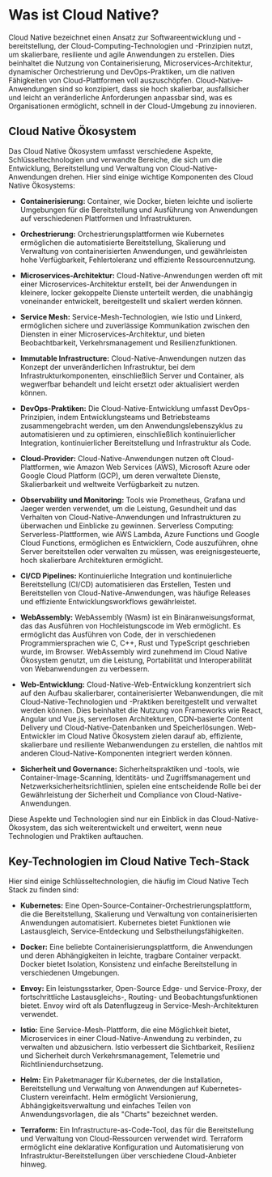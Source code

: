 # Was ist Cloud Native?

Cloud Native bezeichnet einen Ansatz zur Softwareentwicklung und -bereitstellung, der Cloud-Computing-Technologien und -Prinzipien nutzt, um skalierbare, resiliente und agile Anwendungen zu erstellen. Dies beinhaltet die Nutzung von Containerisierung, Microservices-Architektur, dynamischer Orchestrierung und DevOps-Praktiken, um die nativen Fähigkeiten von Cloud-Plattformen voll auszuschöpfen. Cloud-Native-Anwendungen sind so konzipiert, dass sie hoch skalierbar, ausfallsicher und leicht an veränderliche Anforderungen anpassbar sind, was es Organisationen ermöglicht, schnell in der Cloud-Umgebung zu innovieren.

## Cloud Native Ökosystem

Das Cloud Native Ökosystem umfasst verschiedene Aspekte, Schlüsseltechnologien und verwandte Bereiche, die sich um die Entwicklung, Bereitstellung und Verwaltung von Cloud-Native-Anwendungen drehen. Hier sind einige wichtige Komponenten des Cloud Native Ökosystems:

- **Containerisierung:** Container, wie Docker, bieten leichte und isolierte Umgebungen für die Bereitstellung und Ausführung von Anwendungen auf verschiedenen Plattformen und Infrastrukturen.

- **Orchestrierung:** Orchestrierungsplattformen wie Kubernetes ermöglichen die automatisierte Bereitstellung, Skalierung und Verwaltung von containerisierten Anwendungen, und gewährleisten hohe Verfügbarkeit, Fehlertoleranz und effiziente Ressourcennutzung.

- **Microservices-Architektur:** Cloud-Native-Anwendungen werden oft mit einer Microservices-Architektur erstellt, bei der Anwendungen in kleinere, locker gekoppelte Dienste unterteilt werden, die unabhängig voneinander entwickelt, bereitgestellt und skaliert werden können.

- **Service Mesh:** Service-Mesh-Technologien, wie Istio und Linkerd, ermöglichen sichere und zuverlässige Kommunikation zwischen den Diensten in einer Microservices-Architektur, und bieten Beobachtbarkeit, Verkehrsmanagement und Resilienzfunktionen.

- **Immutable Infrastructure:** Cloud-Native-Anwendungen nutzen das Konzept der unveränderlichen Infrastruktur, bei dem Infrastrukturkomponenten, einschließlich Server und Container, als wegwerfbar behandelt und leicht ersetzt oder aktualisiert werden können.

- **DevOps-Praktiken:** Die Cloud-Native-Entwicklung umfasst DevOps-Prinzipien, indem Entwicklungsteams und Betriebsteams zusammengebracht werden, um den Anwendungslebenszyklus zu automatisieren und zu optimieren, einschließlich kontinuierlicher Integration, kontinuierlicher Bereitstellung und Infrastruktur als Code.

- **Cloud-Provider:** Cloud-Native-Anwendungen nutzen oft Cloud-Plattformen, wie Amazon Web Services (AWS), Microsoft Azure oder Google Cloud Platform (GCP), um deren verwaltete Dienste, Skalierbarkeit und weltweite Verfügbarkeit zu nutzen.

- **Observability und Monitoring:** Tools wie Prometheus, Grafana und Jaeger werden verwendet, um die Leistung, Gesundheit und das Verhalten von Cloud-Native-Anwendungen und Infrastrukturen zu überwachen und Einblicke zu gewinnen.
Serverless Computing: Serverless-Plattformen, wie AWS Lambda, Azure Functions und Google Cloud Functions, ermöglichen es Entwicklern, Code auszuführen, ohne Server bereitstellen oder verwalten zu müssen, was ereignisgesteuerte, hoch skalierbare Architekturen ermöglicht.

- **CI/CD Pipelines:** Kontinuierliche Integration und kontinuierliche Bereitstellung (CI/CD) automatisieren das Erstellen, Testen und Bereitstellen von Cloud-Native-Anwendungen, was häufige Releases und effiziente Entwicklungsworkflows gewährleistet.

- **WebAssembly:** WebAssembly (Wasm) ist ein Binäranweisungsformat, das das Ausführen von Hochleistungscode im Web ermöglicht. Es ermöglicht das Ausführen von Code, der in verschiedenen Programmiersprachen wie C, C++, Rust und TypeScript geschrieben wurde, im Browser. WebAssembly wird zunehmend im Cloud Native Ökosystem genutzt, um die Leistung, Portabilität und Interoperabilität von Webanwendungen zu verbessern.

- **Web-Entwicklung:** Cloud-Native-Web-Entwicklung konzentriert sich auf den Aufbau skalierbarer, containerisierter Webanwendungen, die mit Cloud-Native-Technologien und -Praktiken bereitgestellt und verwaltet werden können. Dies beinhaltet die Nutzung von Frameworks wie React, Angular und Vue.js, serverlosen Architekturen, CDN-basierte Content Delivery und Cloud-Native-Datenbanken und Speicherlösungen. Web-Entwickler im Cloud Native Ökosystem zielen darauf ab, effiziente, skalierbare und resiliente Webanwendungen zu erstellen, die nahtlos mit anderen Cloud-Native-Komponenten integriert werden können.

- **Sicherheit und Governance:** Sicherheitspraktiken und -tools, wie Container-Image-Scanning, Identitäts- und Zugriffsmanagement und Netzwerksicherheitsrichtlinien, spielen eine entscheidende Rolle bei der Gewährleistung der Sicherheit und Compliance von Cloud-Native-Anwendungen.

Diese Aspekte und Technologien sind nur ein Einblick in das Cloud-Native-Ökosystem, das sich weiterentwickelt und erweitert, wenn neue Technologien und Praktiken auftauchen.

## Key-Technologien im Cloud Native Tech-Stack

Hier sind einige Schlüsseltechnologien, die häufig im Cloud Native Tech Stack zu finden sind:

- **Kubernetes:** Eine Open-Source-Container-Orchestrierungsplattform, die die Bereitstellung, Skalierung und Verwaltung von containerisierten Anwendungen automatisiert. Kubernetes bietet Funktionen wie Lastausgleich, Service-Entdeckung und Selbstheilungsfähigkeiten.

- **Docker:** Eine beliebte Containerisierungsplattform, die Anwendungen und deren Abhängigkeiten in leichte, tragbare Container verpackt. Docker bietet Isolation, Konsistenz und einfache Bereitstellung in verschiedenen Umgebungen.

- **Envoy:** Ein leistungsstarker, Open-Source Edge- und Service-Proxy, der fortschrittliche Lastausgleichs-, Routing- und Beobachtungsfunktionen bietet. Envoy wird oft als Datenflugzeug in Service-Mesh-Architekturen verwendet.

- **Istio:** Eine Service-Mesh-Plattform, die eine Möglichkeit bietet, Microservices in einer Cloud-Native-Anwendung zu verbinden, zu verwalten und abzusichern. Istio verbessert die Sichtbarkeit, Resilienz und Sicherheit durch Verkehrsmanagement, Telemetrie und Richtliniendurchsetzung.

- **Helm:** Ein Paketmanager für Kubernetes, der die Installation, Bereitstellung und Verwaltung von Anwendungen auf Kubernetes-Clustern vereinfacht. Helm ermöglicht Versionierung, Abhängigkeitsverwaltung und einfaches Teilen von Anwendungsvorlagen, die als "Charts" bezeichnet werden.

- **Terraform:** Ein Infrastructure-as-Code-Tool, das für die Bereitstellung und Verwaltung von Cloud-Ressourcen verwendet wird. Terraform ermöglicht eine deklarative Konfiguration und Automatisierung von Infrastruktur-Bereitstellungen über verschiedene Cloud-Anbieter hinweg.
